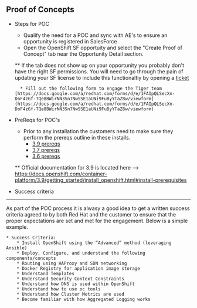 Proof of Concepts
------------------

* Steps for POC
	* Qualify the need for a POC and sync with AE's to ensure an opportunity is registered in SalesForce
	* Open the OpenShift SF opportuity and select the "Create Proof of Concept" tab near the Opportunity Detail section.  
	
	** If the tab does not show up on your opportunity you probably don't have the right SF permissions.  You will need to go through the pain of updating your SF license to include this functionaltiy by opening a <a href="https://redhat.service-now.com/rh_ess/home.do" target="blank">ticket</a> 

        * Fill out the following form to engage the Tiger team [https://docs.google.com/a/redhat.com/forms/d/e/1FAIpQLSecXn-DoF4zGf-TQe8BWirNN3Sn7NwSSE1aUNi9FuByYTaZ8w/viewform](https://docs.google.com/a/redhat.com/forms/d/e/1FAIpQLSecXn-DoF4zGf-TQe8BWirNN3Sn7NwSSE1aUNi9FuByYTaZ8w/viewform)

* PreReqs for POC's
	* Prior to any installation the customers need to make sure they perform the prereqs outline in these installs.
		* [3.9 prereqs](docs/OCP-prereqs-v3.9?raw=true)
		* [3.7 prereqs](docs/OCP-prereqs-v3.7?raw=true)
		* [3.6 prereqs](docs/OCP-prereqs-v3.6?raw=true)

	** Official documentation for 3.9 is located here --> https://docs.openshift.com/container-platform/3.9/getting_started/install_openshift.html#install-prerequisites

* Success criteria
------------------

As part of the POC process it is alwasy a good idea to get a written success criteria agreed to by both Red Hat and the customer to ensure that the proper expectations are set and met for the engagement.  Below is a simple example.

	* Success Criteria:
		* Install OpenShift using the “Advanced” method (leveraging Ansible)
		* Deploy, Configure, and understand the following components/concepts
		* Routing using HAProxy and SDN networking
		* Docker Registry for application image storage
		* Understand Templates
		* Understand Security Context Constraints
		* Understand how DNS is used within OpenShift
		* Understand how to use oc tools
		* Understand how Cluster Metrics are used
		* Become familiar with how Aggregated Logging works

